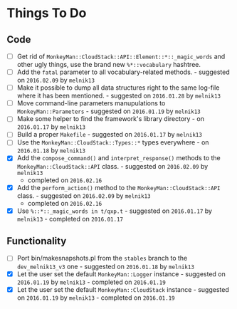 Things To Do
============

Code
----

 - [ ] Get rid of `MonkeyMan::CloudStack::API::Element::*::_magic_words` and
       other ugly things, use the brand new `%*::vocabulary` hashtree.
 - [ ] Add the `fatal` parameter to all vocabulary-related methods.
        - suggested on `2016.02.09` by `melnik13`
 - [ ] Make it possible to dump all data structures right to the same log-file
       where it has been mentioned.
        - suggested on `2016.01.28` by `melnik13`
 - [ ] Move command-line parameters manupulations to `MonkeyMan::Parameters`
        - suggested on `2016.01.19` by `melnik13`
 - [ ] Make some helper to find the framework's library directory
        - on `2016.01.17` by `melnik13`
 - [ ] Build a proper `Makefile`
        - suggested on `2016.01.17` by `melnik13`
 - [ ] Use the `MonkeyMan::CloudStack::Types::*` types everywhere
        - on `2016.01.18` by `melnik13`
 - [x] Add the `compose_command()` and `interpret_response()` methods to the
       `MonkeyMan::CloudStack::API` class.
        - suggested on `2016.02.09` by `melnik13`
	- completed on `2016.02.16`
 - [x] Add the `perform_action()` method to the `MonkeyMan::CloudStack::API`
       class.
        - suggested on `2016.02.09` by `melnik13`
	- completed on `2016.02.16`
 - [x] Use `%::*::_magic_words in t/qxp.t`
        - suggested on `2016.01.17` by `melnik13`
        - completed on `2016.01.17`

Functionality
-------------

 - [ ] Port bin/makesnapshots.pl from the `stables` branch to
       the `dev_melnik13_v3` one
        - suggested on `2016.01.18` by `melnik13`
 - [x] Let the user set the default `MonkeyMan::Logger` instance
        - suggested on `2016.01.19` by `melnik13`
        - completed on `2016.01.19`
 - [x] Let the user set the default `MonkeyMan::CloudStack` instance
        - suggested on `2016.01.19` by `melnik13`
        - completed on `2016.01.19`
